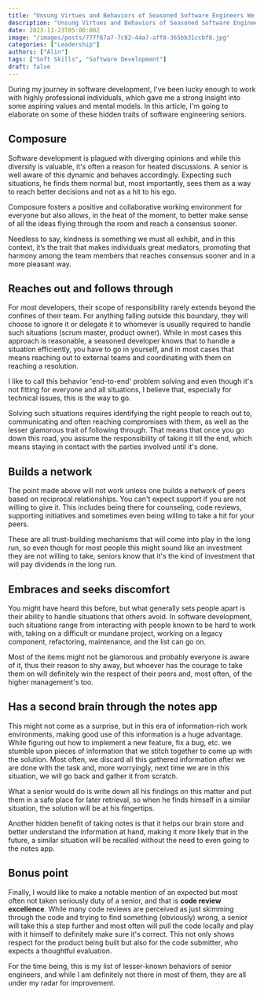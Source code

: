 ```yaml
---
title: "Unsung Virtues and Behaviors of Seasoned Software Engineers We Can All Aspire To"
description: "Unsung Virtues and Behaviors of Seasoned Software Engineers We Can All Aspire To"
date: 2023-11-23T05:00:00Z
image: "/images/posts/777f67a7-7c82-44a7-aff8-365bb31ccbf8.jpg"
categories: ["Leadership"]
authors: ["Alin"]
tags: ["Soft Skills", "Software Development"]
draft: false
---
```

During my journey in software development, I've been lucky enough to work with highly professional individuals, which gave me a strong insight into some aspiring values and mental models. In this article, I'm going to elaborate on some of these hidden traits of software engineering seniors.
## Composure
Software development is plagued with diverging opinions and while this diversity is valuable, it's often a reason for heated discussions. A senior is well aware of this dynamic and behaves accordingly. Expecting such situations, he finds them normal but, most importantly, sees them as a way to reach better decisions and not as a hit to his ego. 

Composure fosters a positive and collaborative working environment for everyone but also allows, in the heat of the moment, to better make sense of all the ideas flying through the room and reach a consensus sooner. 

Needless to say, kindness is something we must all exhibit, and in this context, it’s the trait that makes individuals great mediators, promoting that harmony among the team members that reaches consensus sooner and in a more pleasant way.
## Reaches out and follows through
For most developers, their scope of responsibility rarely extends beyond the confines of their team. For anything falling outside this boundary, they will choose to ignore it or delegate it to whomever is usually required to handle such situations (scrum master, product owner). While in most cases this approach is reasonable, a seasoned developer knows that to handle a situation efficiently, you have to go in yourself, and in most cases that means reaching out to external teams and coordinating with them on reaching a resolution. 

I like to call this behavior 'end-to-end' problem solving and even though it's not fitting for everyone and all situations, I believe that, especially for technical issues, this is the way to go.

Solving such situations requires identifying the right people to reach out to, communicating and often reaching compromises with them, as well as the lesser glamorous trait of following through. That means that once you go down this road, you assume the responsibility of taking it till the end, which means staying in contact with the parties involved until it's done.
## Builds a network
The point made above will not work unless one builds a network of peers based on reciprocal relationships. You can't expect support if you are not willing to give it. This includes being there for counseling, code reviews, supporting initiatives and sometimes even being willing to take a hit for your peers. 

These are all trust-building mechanisms that will come into play in the long run, so even though for most people this might sound like an investment they are not willing to take, seniors know that it's the kind of investment that will pay dividends in the long run.

## Embraces and seeks discomfort
You might have heard this before, but what generally sets people apart is their ability to handle situations that others avoid. In software development, such situations range from interacting with people known to be hard to work with, taking on a difficult or mundane project, working on a legacy component, refactoring, maintenance, and the list can go on. 

Most of the items might not be glamorous and probably everyone is aware of it, thus their reason to shy away, but whoever has the courage to take them on will definitely win the respect of their peers and, most often, of the higher management's too.
## Has a second brain through the notes app
This might not come as a surprise, but in this era of information-rich work environments, making good use of this information is a huge advantage. While figuring out how to implement a new feature, fix a bug, etc. we stumble upon pieces of information that we stitch together to come up with the solution. Most often, we discard all this gathered information after we are done with the task and, more worryingly, next time we are in this situation, we will go back and gather it from scratch. 

What a senior would do is write down all his findings on this matter and put them in a safe place for later retrieval, so when he finds himself in a similar situation, the solution will be at his fingertips.

Another hidden benefit of taking notes is that it helps our brain store and better understand the information at hand, making it more likely that in the future, a similar situation will be recalled without the need to even going to the notes app.

## Bonus point
Finally, I would like to make a notable mention of an expected but most often not taken seriously duty of a senior, and that is **code review excellence**. While many code reviews are perceived as just skimming through the code and trying to find something (obviously) wrong, a senior will take this a step further and most often will pull the code locally and play with it himself to definitely make sure it's correct. This not only shows respect for the product being built but also for the code submitter, who expects a thoughtful evaluation.

For the time being, this is my list of lesser-known behaviors of senior engineers, and while I am definitely not there in most of them, they are all under my radar for improvement.